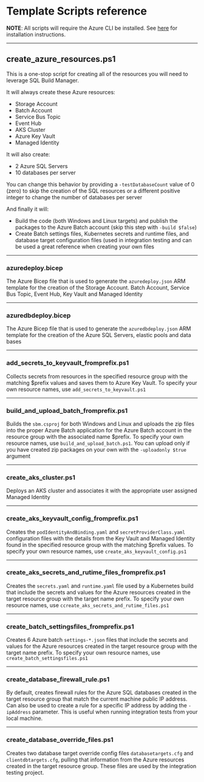 # Template Scripts reference

**NOTE**: All scripts will require the Azure CLI be installed. See [here](https://docs.microsoft.com/en-us/cli/azure/install-azure-cli) for installation instructions.

----

## create_azure_resources.ps1

This is a one-stop script for creating all of the resources you will need to leverage SQL Build Manager. 

It will always create these Azure resources:

- Storage Account
- Batch Account
- Service Bus Topic
- Event Hub
- AKS Cluster
- Azure Key Vault
- Managed Identity

It will also create:

- 2 Azure SQL Servers
- 10 databases per server

You can change this behavior by providing a `-testDatabaseCount` value of 0 (zero) to skip the creation of the SQL resources or a different positive integer to change the number of databases per server

And finally it will:

- Build the code (both Windows and Linux targets) and publish the packages to the Azure Batch account (skip this step with `-build $false`)
- Create Batch settings files, Kubernetes secrets and runtime files, and database target configuration files (used in integration testing and can be used a great reference when creating your own files

----

### azuredeploy.bicep

The Azure Bicep file that is used to generate the `azuredeploy.json` ARM template for the creation of the Storage Account. Batch Account, Service Bus Topic, Event Hub, Key Vault and Managed Identity

----

### azuredbdeploy.bicep

The Azure Bicep file that is used to generate the `azuredbdeploy.json` ARM template for the creation of the Azure SQL Servers, elastic pools and data bases

----

### add_secrets_to_keyvault_fromprefix.ps1

Collects secrets from resources in the specified resource group with the matching $prefix values and saves them to Azure Key Vault. To specify your own resource names, use `add_secrets_to_keyvault.ps1`

----

### build_and_upload_batch_fromprefix.ps1

Builds the `sbm.csproj` for both Windows and Linux and uploads the zip files into the proper Azure Batch application for the Azure Batch account in the resource group with the associated name $prefix. To specify your own resource names, use `build_and_upload_batch.ps1`. You can upload only if you have created zip packages on your own with the `-uploadonly $true` argument


----

### create_aks_cluster.ps1

Deploys an AKS cluster and associates it with the appropriate user assigned Managed Identity

----

### create_aks_keyvault_config_fromprefix.ps1

Creates the `podIdentityAndBinding.yaml` and `secretProviderClass.yaml` configuration files with the details from the Key Vault and Managed Identity found in  the specified resource group with the matching $prefix values.  To specify your own resource names, use `create_aks_keyvault_config.ps1`

----

### create_aks_secrets_and_rutime_files_fromprefix.ps1

Creates the `secrets.yaml` and `runtime.yaml` file used by a Kubernetes build  that include the secrets and values for the Azure resources created in the target resource group with the target name prefix. To specify your own resource names, use `ccreate_aks_secrets_and_rutime_files.ps1`

----

### create_batch_settingsfiles_fromprefix.ps1

Creates 6 Azure batch `settings-*.json` files that include the secrets and values for the Azure resources created in the target resource group with the target name prefix. To specify your own resource names, use `create_batch_settingsfiles.ps1`

----
### create_database_firewall_rule.ps1

By default, creates firewall rules for the Azure SQL databases created in the target resource group that match the current machine public IP address. Can also be used to create a rule for a specific IP address by adding the `-ipAddress` parameter. This is useful when running integration tests from your local machine.

----

### create_database_override_files.ps1

Creates two database target override config files `databasetargets.cfg` and `clientdbtargets.cfg`, pulling that information from the Azure resources created in the target resource group. These files are used by the integration testing project.
